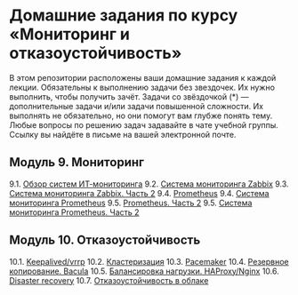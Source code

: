 # Домашние задания по курсу «Мониторинг и отказоустойчивость»
В этом репозитории расположены ваши домашние задания к каждой лекции. 
Обязательны к выполнению задачи без звездочек. Их нужно выполнить, чтобы получить зачёт.
Задачи со звёздочкой (*) — дополнительные задачи и/или задачи повышенной сложности. Их выполнять не обязательно, но они помогут вам глубже понять тему.
Любые вопросы по решению задач задавайте в чате учебной группы. Ссылку вы найдёте в письме на вашей электронной почте.
## Модуль 9. Мониторинг
9.1. [Обзор систем ИТ-мониторинга](9-01.md)
9.2. [Система мониторинга Zabbix](9-02.md)
9.3. [Система мониторинга Zabbix. Часть 2](9-03.md)
9.4. [Prometheus](9-04.md)
9.4. [Система мониторинга Prometheus](9-04.md)
9.5. [Prometheus. Часть 2](9-05.md)
9.5. [Система мониторинга Prometheus. Часть 2](9-05.md)


## Модуль 10. Отказоустойчивость
10.1. [Keepalived/vrrp](10-01.md)
10.2. [Кластеризация](10-02.md)
10.3. [Pacemaker](10-03.md)
10.4. [Резервное копирование. Bacula](10-04.md)
10.5. [Балансировка нагрузки. HAProxy/Nginx](10-05.md)
10.6. [Disaster recovery](10-06.md)
10.7. [Отказоустойчивость в облаке](10-07.md)
